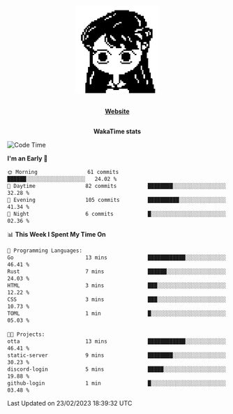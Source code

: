 ##

<p align="center">
  <img src="./person.gif" />
</p>

##

<div align="center">
  <p>
    <strong>
    <a href='https://domm.me'>Website</a>
    </strong>
  </p>
</div>

##

<div align="center">
  <p>
    <strong>
    WakaTime stats
    </strong>
  </p>
</div>

<!--START_SECTION:waka-->
![Code Time](http://img.shields.io/badge/Code%20Time-43%20hrs%2018%20mins-blue)

**I'm an Early 🐤** 

```text
🌞 Morning                61 commits          ██████░░░░░░░░░░░░░░░░░░░   24.02 % 
🌆 Daytime                82 commits          ████████░░░░░░░░░░░░░░░░░   32.28 % 
🌃 Evening                105 commits         ██████████░░░░░░░░░░░░░░░   41.34 % 
🌙 Night                  6 commits           █░░░░░░░░░░░░░░░░░░░░░░░░   02.36 % 
```


📊 **This Week I Spent My Time On** 

```text
💬 Programming Languages: 
Go                       13 mins             ████████████░░░░░░░░░░░░░   46.41 % 
Rust                     7 mins              ██████░░░░░░░░░░░░░░░░░░░   24.03 % 
HTML                     3 mins              ███░░░░░░░░░░░░░░░░░░░░░░   12.22 % 
CSS                      3 mins              ███░░░░░░░░░░░░░░░░░░░░░░   10.73 % 
TOML                     1 min               █░░░░░░░░░░░░░░░░░░░░░░░░   05.03 % 

🐱‍💻 Projects: 
otta                     13 mins             ████████████░░░░░░░░░░░░░   46.41 % 
static-server            9 mins              ████████░░░░░░░░░░░░░░░░░   30.23 % 
discord-login            5 mins              █████░░░░░░░░░░░░░░░░░░░░   19.88 % 
github-login             1 min               █░░░░░░░░░░░░░░░░░░░░░░░░   03.48 % 
```


 Last Updated on 23/02/2023 18:39:32 UTC
<!--END_SECTION:waka-->

